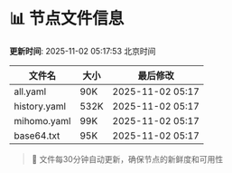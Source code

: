# 📊 节点文件信息

**更新时间**: 2025-11-02 05:17:53 北京时间

| 文件名 | 大小 | 最后修改 |
|--------|------|----------|
| all.yaml | 90K | 2025-11-02 05:17 |
| history.yaml | 532K | 2025-11-02 05:17 |
| mihomo.yaml | 99K | 2025-11-02 05:17 |
| base64.txt | 95K | 2025-11-02 05:17 |

> 🔄 文件每30分钟自动更新，确保节点的新鲜度和可用性
